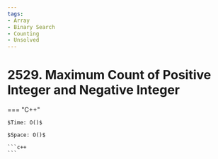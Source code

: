 ```yaml
---
tags:
- Array
- Binary Search
- Counting
- Unsolved
---
```



# 2529. Maximum Count of Positive Integer and Negative Integer

=== "C++"

    $Time: O()$

    $Space: O()$

    ```c++
    ```
